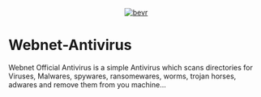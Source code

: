 <p align="center">
<a href="https://imgbb.com/"><img src="https://imgur.com/AF3Jf5F.png" alt="bevr" border="0"></a>
</p>

# Webnet-Antivirus
Webnet Official Antivirus is a simple Antivirus which scans directories for Viruses, Malwares, spywares, ransomewares, worms, trojan horses, adwares and remove  them from you machine...
